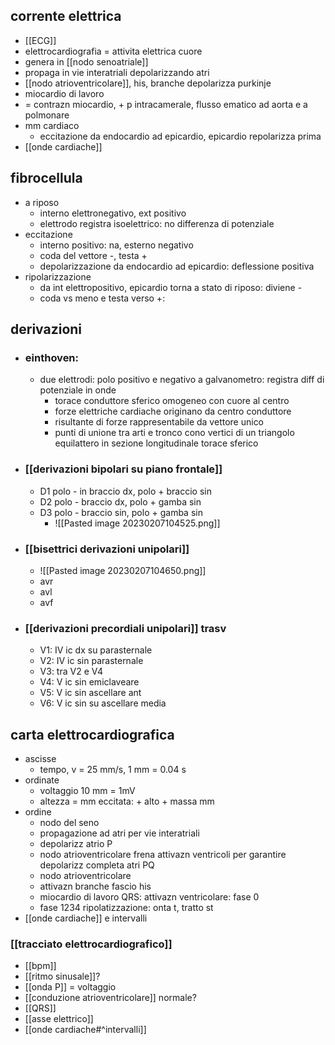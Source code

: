 ## corrente elettrica
- [[ECG]]
- elettrocardiografia = attivita elettrica cuore
- genera in [[nodo senoatriale]]
- propaga in vie interatriali depolarizzando atri
- [[nodo atrioventricolare]], his, branche depolarizza purkinje
- miocardio di lavoro
- = contrazn miocardio, + p intracamerale, flusso ematico ad aorta e a polmonare
- mm cardiaco
	- eccitazione da endocardio ad epicardio, epicardio repolarizza prima
- [[onde cardiache]]

## fibrocellula
- a riposo
	- interno elettronegativo, ext positivo
	- elettrodo registra isoelettrico: no differenza di potenziale
- eccitazione
	- interno positivo: na, esterno negativo
	- coda del vettore -, testa +
	- depolarizzazione da endocardio ad epicardio: deflessione positiva
- ripolarizzazione
	- da int elettropositivo, epicardio torna a stato di riposo: diviene -
	- coda vs meno e testa verso +:

## derivazioni
- ### einthoven:
	- due elettrodi: polo positivo e negativo a galvanometro: registra diff di potenziale in onde
		- torace conduttore sferico omogeneo con cuore al centro
		- forze elettriche cardiache originano da centro conduttore
		- risultante di forze rappresentabile da vettore unico
		- punti di unione tra arti e tronco cono vertici di un triangolo equilattero in sezione longitudinale torace sferico
- ### [[derivazioni bipolari su piano frontale]]
	- D1 polo - in braccio dx, polo + braccio sin
	- D2 polo - braccio dx, polo + gamba sin
	- D3 polo - braccio sin, polo + gamba sin
		- ![[Pasted image 20230207104525.png]]
- ### [[bisettrici derivazioni unipolari]]
	- ![[Pasted image 20230207104650.png]]
	- avr
	- avl 
	- avf
- ### [[derivazioni precordiali unipolari]] trasv
	- V1: IV ic dx su parasternale
	- V2: IV ic sin parasternale
	- V3: tra V2 e V4
	- V4: V ic sin emiclaveare
	- V5: V ic sin ascellare ant
	- V6: V ic sin su ascellare media
## carta elettrocardiografica
- ascisse
	- tempo, v = 25 mm/s, 1 mm = 0.04 s
- ordinate
	- voltaggio 10 mm = 1mV
	- altezza = mm eccitata: + alto + massa mm
- ordine
	- nodo del seno
	- propagazione ad atri per vie interatriali
	- depolarizz atrio P
	- nodo atrioventricolare frena attivazn ventricoli per garantire depolarizz completa atri PQ
	- nodo atrioventricolare
	- attivazn branche fascio his
	- miocardio di lavoro QRS: attivazn ventricolare: fase 0
	- fase 1234 ripolatizzazione: onta t, tratto st
- [[onde cardiache]] e intervalli
### [[tracciato elettrocardiografico]]
- [[bpm]]
- [[ritmo sinusale]]?
- [[onda P]] = voltaggio
- [[conduzione atrioventricolare]] normale?
- [[QRS]]
- [[asse elettrico]]
- [[onde cardiache#^intervalli]]